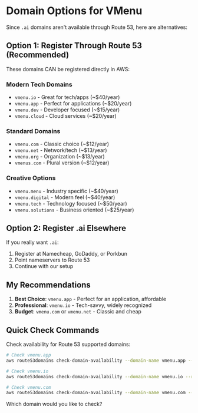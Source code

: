 # Domain Options for VMenu

Since `.ai` domains aren't available through Route 53, here are alternatives:

## Option 1: Register Through Route 53 (Recommended)

These domains CAN be registered directly in AWS:

### Modern Tech Domains
- `vmenu.io` - Great for tech/apps (~$40/year)
- `vmenu.app` - Perfect for applications (~$20/year)
- `vmenu.dev` - Developer focused (~$15/year)
- `vmenu.cloud` - Cloud services (~$20/year)

### Standard Domains
- `vmenu.com` - Classic choice (~$12/year)
- `vmenu.net` - Network/tech (~$13/year)
- `vmenu.org` - Organization (~$13/year)
- `vmenus.com` - Plural version (~$12/year)

### Creative Options
- `vmenu.menu` - Industry specific (~$40/year)
- `vmenu.digital` - Modern feel (~$40/year)
- `vmenu.tech` - Technology focused (~$50/year)
- `vmenu.solutions` - Business oriented (~$25/year)

## Option 2: Register .ai Elsewhere

If you really want `.ai`:
1. Register at Namecheap, GoDaddy, or Porkbun
2. Point nameservers to Route 53
3. Continue with our setup

## My Recommendations

1. **Best Choice**: `vmenu.app` - Perfect for an application, affordable
2. **Professional**: `vmenu.io` - Tech-savvy, widely recognized
3. **Budget**: `vmenu.com` or `vmenu.net` - Classic and cheap

## Quick Check Commands

Check availability for Route 53 supported domains:

```bash
# Check vmenu.app
aws route53domains check-domain-availability --domain-name vmenu.app --region us-east-1

# Check vmenu.io
aws route53domains check-domain-availability --domain-name vmenu.io --region us-east-1

# Check vmenu.com
aws route53domains check-domain-availability --domain-name vmenu.com --region us-east-1
```

Which domain would you like to check?